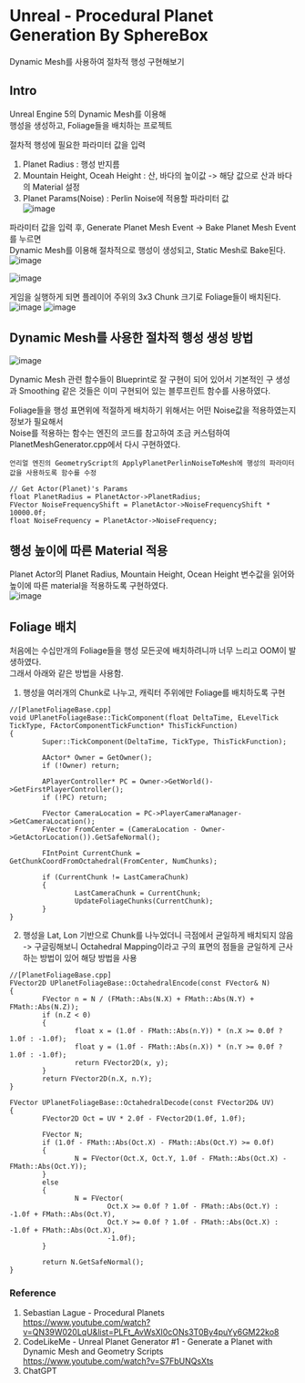 # Unreal - Procedural Planet Generation By SphereBox

 Dynamic Mesh를 사용하여 절차적 행성 구현해보기  

## Intro

Unreal Engine 5의 Dynamic Mesh를 이용해  
행성을 생성하고, Foliage들을 배치하는 프로젝트  

절차적 행성에 필요한 파라미터 값을 입력  
1. Planet Radius : 행성 반지름  
2. Mountain Height, Oceah Height : 산, 바다의 높이값 -> 해당 값으로 산과 바다의 Material 설정  
3. Planet Params(Noise) : Perlin Noise에 적용할 파라미터 값  
![image](https://github.com/user-attachments/assets/174f6815-d0aa-4a93-b88c-24a1f2c8f393)

파라미터 값을 입력 후, Generate Planet Mesh Event -> Bake Planet Mesh Event를 누르면  
Dynamic Mesh를 이용해 절차적으로 행성이 생성되고, Static Mesh로 Bake된다.  
![image](https://github.com/user-attachments/assets/58c18925-0e77-4342-b091-9eb2c777b17a)
  
![image](https://github.com/user-attachments/assets/660a326c-425e-4bd8-9f18-b2d685c50b99)


게임을 실행하게 되면 플레이어 주위의 3x3 Chunk 크기로 Foliage들이 배치된다.  
![image](https://github.com/user-attachments/assets/89fcbbbd-e64b-48df-9456-137d33d22256)
![image](https://github.com/user-attachments/assets/2da556cf-3900-4982-94e3-9889b68cad8d)


  

## Dynamic Mesh를 사용한 절차적 행성 생성 방법

![image](https://github.com/user-attachments/assets/719e8f20-ddcb-4563-aca4-8a19ae2569b5)

Dynamic Mesh 관련 함수들이 Blueprint로 잘 구현이 되어 있어서
기본적인 구 생성과 Smoothing 같은 것들은 이미 구현되어 있는 블루프린트 함수를 사용하였다.

Foliage들을 행성 표면위에 적절하게 배치하기 위해서는 어떤 Noise값을 적용하였는지 정보가 필요해서  
Noise를 적용하는 함수는 엔진의 코드를 참고하여 조금 커스텀하여 PlanetMeshGenerator.cpp에서 다시 구현하였다.  
```
언리얼 엔진의 GeometryScript의 ApplyPlanetPerlinNoiseToMesh에 행성의 파라미터 값을 사용하도록 함수를 수정  

// Get Actor(Planet)'s Params
float PlanetRadius = PlanetActor->PlanetRadius;
FVector NoiseFrequencyShift = PlanetActor->NoiseFrequencyShift * 10000.0f;
float NoiseFrequency = PlanetActor->NoiseFrequency;
```

## 행성 높이에 따른 Material 적용

Planet Actor의 Planet Radius, Mountain Height, Ocean Height 변수값을 읽어와  
높이에 따른 material을 적용하도록 구현하였다.  
![image](https://github.com/user-attachments/assets/0638da1e-31a7-4af6-bb52-4e1fd2a9c624)


## Foliage 배치

처음에는 수십만개의 Foliage들을 행성 모든곳에 배치하려니까 너무 느리고 OOM이 발생하였다.  
그래서 아래와 같은 방법을 사용함.  

1. 행성을 여러개의 Chunk로 나누고, 캐릭터 주위에만 Foliage를 배치하도록 구현  
```
//[PlanetFoliageBase.cpp]
void UPlanetFoliageBase::TickComponent(float DeltaTime, ELevelTick TickType, FActorComponentTickFunction* ThisTickFunction)
{
        Super::TickComponent(DeltaTime, TickType, ThisTickFunction);

        AActor* Owner = GetOwner();
        if (!Owner) return;

        APlayerController* PC = Owner->GetWorld()->GetFirstPlayerController();
        if (!PC) return;

        FVector CameraLocation = PC->PlayerCameraManager->GetCameraLocation();
        FVector FromCenter = (CameraLocation - Owner->GetActorLocation()).GetSafeNormal();

        FIntPoint CurrentChunk = GetChunkCoordFromOctahedral(FromCenter, NumChunks);

        if (CurrentChunk != LastCameraChunk)
        {
                LastCameraChunk = CurrentChunk;
                UpdateFoliageChunks(CurrentChunk);
        }
}
```

2. 행성을 Lat, Lon 기반으로 Chunk를 나누었더니 극점에서 균일하게 배치되지 않음  
-> 구글링해보니 Octahedral Mapping이라고 구의 표면의 점들을 균일하게 근사하는 방법이 있어 해당 방법을 사용  
```
//[PlanetFoliageBase.cpp]
FVector2D UPlanetFoliageBase::OctahedralEncode(const FVector& N)
{
        FVector n = N / (FMath::Abs(N.X) + FMath::Abs(N.Y) + FMath::Abs(N.Z));
        if (n.Z < 0)
        {
                float x = (1.0f - FMath::Abs(n.Y)) * (n.X >= 0.0f ? 1.0f : -1.0f);
                float y = (1.0f - FMath::Abs(n.X)) * (n.Y >= 0.0f ? 1.0f : -1.0f);
                return FVector2D(x, y);
        }
        return FVector2D(n.X, n.Y);
}

FVector UPlanetFoliageBase::OctahedralDecode(const FVector2D& UV)
{
        FVector2D Oct = UV * 2.0f - FVector2D(1.0f, 1.0f);

        FVector N;
        if (1.0f - FMath::Abs(Oct.X) - FMath::Abs(Oct.Y) >= 0.0f)
        {
                N = FVector(Oct.X, Oct.Y, 1.0f - FMath::Abs(Oct.X) - FMath::Abs(Oct.Y));
        }
        else
        {
                N = FVector(
                        Oct.X >= 0.0f ? 1.0f - FMath::Abs(Oct.Y) : -1.0f + FMath::Abs(Oct.Y),
                        Oct.Y >= 0.0f ? 1.0f - FMath::Abs(Oct.X) : -1.0f + FMath::Abs(Oct.X),
                        -1.0f);
        }

        return N.GetSafeNormal();
}
```

### Reference
1. Sebastian Lague - Procedural Planets  
https://www.youtube.com/watch?v=QN39W020LqU&list=PLFt_AvWsXl0cONs3T0By4puYy6GM22ko8  
2. CodeLikeMe - Unreal Planet Generator #1 - Generate a Planet with Dynamic Mesh and Geometry Scripts  
https://www.youtube.com/watch?v=S7FbUNQsXts  
3. ChatGPT  
